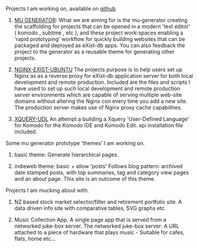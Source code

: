 Projects I am working on, available on [github](https://github.com/grantmacken)

1. [MU GENERATOR](https://github.com/grantmacken/mu-generator): What we are
aiming for is the mu-generator creating the scaffolding for projects that can be
opened in a modern 'text editor' ( komodo , sublime , etc ), and these project
work-spaces enabling a 'rapid prototyping' workflow for quickly building
websites that can be packaged and deployed as eXist-db apps. You can also
feedback the project to the generator as a reusable theme for generating other
projects.

2. [NGINX-EXIST-UBUNTU](https://github.com/grantmacken/nginx-eXist-ubuntu) The
projects purpose is to help users set up Nginx as as a reverse proxy for
eXist-db application server for both local development and remote production.
Included are the files and scripts I have used to set up such local development
and remote production server environments which are capable of serving multiple
web-site domains without altering the Nginx con every time you add a new site.
The production server makes use of Nginx proxy cache capabilities.

3. [XQUERY-UDL](xquery-udl) An attempt a building a Xquery 'User-Defined
Language' for Komodo for the Komodo IDE and Komodo Edit. xpi installation file
included.

Some mu generator prototype 'themes' I am working on.

 1. basic theme: Generate hierarchical pages.

 2. indieweb theme: basic + allow 'posts' Follows blog pattern:
  archived date stamped posts, with top summaries, tag and category view pages
  and an about page.  This site is an outcome of this theme.

Projects I am mucking about with.

1. NZ based stock market selector/filter and retirement portfolio site. A data
driven info site with comparative tables, SVG graphs etc.

2. Music Collection App. A single page app that is served from a networked
juke-box server. The networked juke-box server: A URL attached to a piece of
hardware that plays music - Suitable for cafes, flats, home etc...

